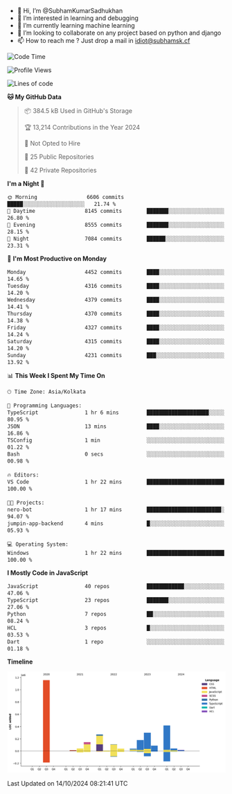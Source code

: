- 👋 Hi, I’m @SubhamKumarSadhukhan
- 👀 I’m interested in learning and debugging
- 🌱 I’m currently learning machine learning
- 💞️ I’m looking to collaborate on any project based on python and django
- 📫 How to reach me ?
      Just drop a mail in idiot@subhamsk.cf

<!---
SubhamKumarSadhukhan/SubhamKumarSadhukhan is a ✨ special ✨ repository because its `README.md` (this file) appears on your GitHub profile.
You can click the Preview link to take a look at your changes.
--->


<!--START_SECTION:waka-->
![Code Time](http://img.shields.io/badge/Code%20Time-2%2C556%20hrs%2051%20mins-blue)

![Profile Views](http://img.shields.io/badge/Profile%20Views-0-blue)

![Lines of code](https://img.shields.io/badge/From%20Hello%20World%20I%27ve%20Written-2.8%20million%20lines%20of%20code-blue)

**🐱 My GitHub Data** 

> 📦 384.5 kB Used in GitHub's Storage 
 > 
> 🏆 13,214 Contributions in the Year 2024
 > 
> 🚫 Not Opted to Hire
 > 
> 📜 25 Public Repositories 
 > 
> 🔑 42 Private Repositories 
 > 
**I'm a Night 🦉** 

```text
🌞 Morning                6606 commits        █████░░░░░░░░░░░░░░░░░░░░   21.74 % 
🌆 Daytime                8145 commits        ███████░░░░░░░░░░░░░░░░░░   26.80 % 
🌃 Evening                8555 commits        ███████░░░░░░░░░░░░░░░░░░   28.15 % 
🌙 Night                  7084 commits        ██████░░░░░░░░░░░░░░░░░░░   23.31 % 
```
📅 **I'm Most Productive on Monday** 

```text
Monday                   4452 commits        ████░░░░░░░░░░░░░░░░░░░░░   14.65 % 
Tuesday                  4316 commits        ████░░░░░░░░░░░░░░░░░░░░░   14.20 % 
Wednesday                4379 commits        ████░░░░░░░░░░░░░░░░░░░░░   14.41 % 
Thursday                 4370 commits        ████░░░░░░░░░░░░░░░░░░░░░   14.38 % 
Friday                   4327 commits        ████░░░░░░░░░░░░░░░░░░░░░   14.24 % 
Saturday                 4315 commits        ████░░░░░░░░░░░░░░░░░░░░░   14.20 % 
Sunday                   4231 commits        ███░░░░░░░░░░░░░░░░░░░░░░   13.92 % 
```


📊 **This Week I Spent My Time On** 

```text
🕑︎ Time Zone: Asia/Kolkata

💬 Programming Languages: 
TypeScript               1 hr 6 mins         ████████████████████░░░░░   80.95 % 
JSON                     13 mins             ████░░░░░░░░░░░░░░░░░░░░░   16.86 % 
TSConfig                 1 min               ░░░░░░░░░░░░░░░░░░░░░░░░░   01.22 % 
Bash                     0 secs              ░░░░░░░░░░░░░░░░░░░░░░░░░   00.98 % 

🔥 Editors: 
VS Code                  1 hr 22 mins        █████████████████████████   100.00 % 

🐱‍💻 Projects: 
nero-bot                 1 hr 17 mins        ████████████████████████░   94.07 % 
jumpin-app-backend       4 mins              █░░░░░░░░░░░░░░░░░░░░░░░░   05.93 % 

💻 Operating System: 
Windows                  1 hr 22 mins        █████████████████████████   100.00 % 
```

**I Mostly Code in JavaScript** 

```text
JavaScript               40 repos            ████████████░░░░░░░░░░░░░   47.06 % 
TypeScript               23 repos            ███████░░░░░░░░░░░░░░░░░░   27.06 % 
Python                   7 repos             ██░░░░░░░░░░░░░░░░░░░░░░░   08.24 % 
HCL                      3 repos             █░░░░░░░░░░░░░░░░░░░░░░░░   03.53 % 
Dart                     1 repo              ░░░░░░░░░░░░░░░░░░░░░░░░░   01.18 % 
```



**Timeline**

![Lines of Code chart](https://raw.githubusercontent.com/SubhamKumarSadhukhan/SubhamKumarSadhukhan/main/assets/bar_graph.png)


 Last Updated on 14/10/2024 08:21:41 UTC
<!--END_SECTION:waka-->
